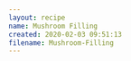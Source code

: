 ```yaml
---
layout: recipe
name: Mushroom Filling
created: 2020-02-03 09:51:13
filename: Mushroom-Filling
---
```


